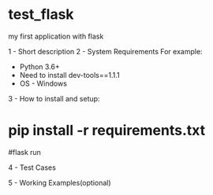 # test_flask
my first application with flask


1 - Short description
2 - System Requirements
  For example:
  * Python 3.6+
  * Need to install dev-tools==1.1.1
  * OS - Windows
  
3 - How to install and setup:

  # pip install -r requirements.txt
  #flask run

4 - Test Cases


5 - Working Examples(optional)
